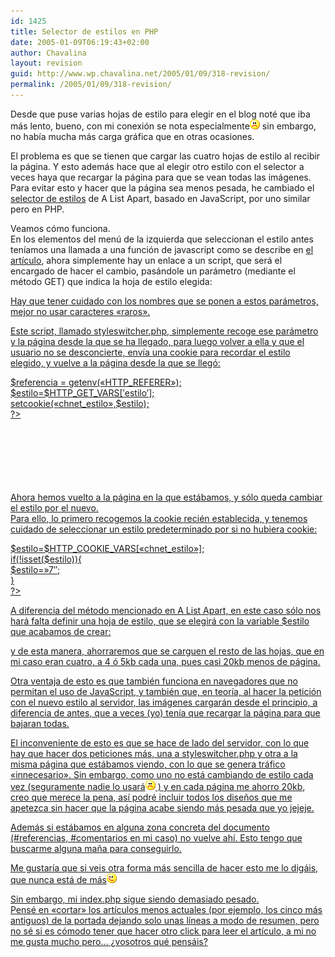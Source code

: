 ```yaml
---
id: 1425
title: Selector de estilos en PHP
date: 2005-01-09T06:19:43+02:00
author: Chavalina
layout: revision
guid: http://www.wp.chavalina.net/2005/01/09/318-revision/
permalink: /2005/01/09/318-revision/
---
```

Desde que puse varias hojas de estilo para elegir en el blog noté que iba más lento, bueno, con mi conexión se nota especialmente![emo](/imagenes/emoticonos/triste.gif) sin embargo, no había mucha más carga gráfica que en otras ocasiones.

El problema es que se tienen que cargar las cuatro hojas de estilo al recibir la página. Y esto además hace que al elegir otro estilo con el selector a veces haya que recargar la página para que se vean todas las imágenes. Para evitar esto y hacer que la página sea menos pesada, he cambiado el <a href="http://www.alistapart.com/articles/alternate/" target="_blank">selector de estilos</a> de A List Apart, basado en JavaScript, por uno similar pero en PHP.

Veamos cómo funciona.  
En los elementos del men&uacute; de la izquierda que seleccionan el estilo antes teníamos una llamada a una función de javascript como se describe en <a href="http://www.alistapart.com/articles/alternate/" target="_blank">el artículo</a>, ahora simplemente hay un enlace a un script, que será el encargado de hacer el cambio, pasándole un parámetro (mediante el método GET) que indica la hoja de estilo elegida: 

<div class="codigo">
  <a href="styleswitcher.php?estilo=4-7" title="estilo 4.7">
</div>

Hay que tener cuidado con los nombres que se ponen a estos parámetros, mejor no usar caracteres «raros».

Este script, llamado styleswitcher.php, simplemente recoge ese parámetro y la página desde la que se ha llegado, para luego volver a ella y que el usuario no se desconcierte, envía una cookie para recordar el estilo elegido, y vuelve a la página desde la que se llegó:

<div class="codigo">
  <?<br /> $referencia = getenv(«HTTP_REFERER»);<br /> $estilo=$HTTP_GET_VARS[&prime;estilo&prime;];<br /> setcookie(«chnet_estilo»,$estilo);<br /> ?><br /> <html><br /> <head><br /> <title>modificando estilo</title> <br /> </head><br /> <body onLoad = "parent.location = &prime;<? echo $referencia; ?>&prime;"><br /> </body><br /> </html>
</div>

Ahora hemos vuelto a la página en la que estábamos, y sólo queda cambiar el estilo por el nuevo.  
Para ello, lo primero recogemos la cookie recién establecida, y tenemos cuidado de seleccionar un estilo predeterminado por si no hubiera cookie:

<div class="codigo">
  <?<br /> $estilo=$HTTP_COOKIE_VARS[«chnet_estilo»];<br /> if(!isset($estilo)){<br /> $estilo=»7&#8243;;<br /> }<br /> ?>
</div>

A diferencia del método mencionado en A List Apart, en este caso sólo nos hará falta definir una hoja de estilo, que se elegirá con la variable $estilo que acabamos de crear:

<div class="codigo">
  <link rel="stylesheet" href="<? echo $estilo; ?>.css" type="text/css" />
</div>

y de esta manera, ahorraremos que se carguen el resto de las hojas, que en mi caso eran cuatro, a 4 ó 5kb cada una, pues casi 20kb menos de página.

Otra ventaja de esto es que también funciona en navegadores que no permitan el uso de JavaScript, y también que, en teoría, al hacer la petición con el nuevo estilo al servidor, las imágenes cargarán desde el principio, a diferencia de antes, que a veces (yo) tenía que recargar la página para que bajaran todas.

El inconveniente de esto es que se hace de lado del servidor, con lo que hay que hacer dos peticiones más, una a styleswitcher.php y otra a la misma página que estábamos viendo, con lo que se genera tráfico «innecesario». Sin embargo, como uno no está cambiando de estilo cada vez (seguramente nadie lo usará![emo](/imagenes/emoticonos/triste.gif) ) y en cada página me ahorro 20kb, creo que merece la pena, así podré incluir todos los dise&ntilde;os que me apetezca sin hacer que la página acabe siendo más pesada que yo jejeje.

Además si estábamos en alguna zona concreta del documento (#referencias, #comentarios en mi caso) no vuelve ahí. Esto tengo que buscarme alguna ma&ntilde;a para conseguirlo.

Me gustaría que si veis otra forma más sencilla de hacer esto me lo digáis, que nunca está de más![emo](/imagenes/emoticonos/guino.gif) 

Sin embargo, mi index.php sigue siendo demasiado pesado.  
Pensé en «cortar» los artículos menos actuales (por ejemplo, los cinco más antiguos) de la portada dejando solo unas líneas a modo de resumen, pero no sé si es cómodo tener que hacer otro click para leer el artículo, a mi no me gusta mucho pero… &iquest;vosotros qué pensáis?